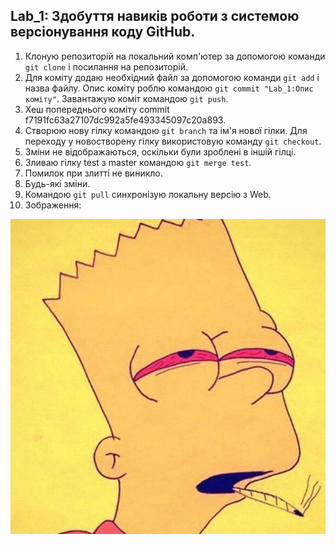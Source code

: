 Lab_1: Здобуття навиків роботи з системою версіонування коду GitHub.
-

1. Клоную репозиторій на локальний комп'ютер за допомогою команди `git clone` і посилання на репозиторій.
2. Для коміту додаю необхідний файл за допомогою команди `git add` i назва файлу. Опис коміту роблю командою `git commit "Lab_1:Опис коміту"`. Завантажую коміт командою `git push`.
3. Хеш попереднього коміту commit f7191fc63a27107dc992a5fe493345097c20a893.
4. Створюю нову гілку командою `git branch` та ім'я нової гілки. Для переходу у новостворену гілку використовую команду `git checkout`.
5. Зміни не відображаються, оскільки були зроблені в іншій гілці.
6. Зливаю гілку test з master командою `git merge test`. 
7. Помилок при злитті не виникло.
8. Будь-які зміни.
9. Командою `git pull` синхронізую локальну версію з Web.
10. Зображення:
   
   ![image](https://github.com/andrewkozyar/labs/blob/master/lab_1/photo_2019-07-26_14-40-25.jpg)